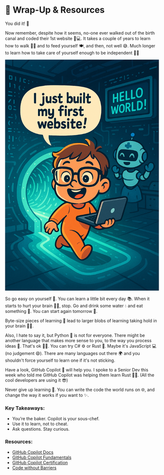 # 🎉 Wrap-Up & Resources

You did it! 💞

Now remember, despite how it seems, no-one ever walked out of the birth canal and coded their 1st website 👶💻. It takes a couple of years to learn how to walk 🚶‍♀️ and to feed yourself 🍽️, and then, not well 😅. Much longer to learn how to take care of yourself enough to be independent 🧠💪

![Baby walked out the birth canal and coded his 1st app](assets/walkedout.png)

So go easy on yourself 💖. You can learn a little bit every day 📚. When it starts to hurt your brain 🧠💥, stop. Go and drink some water 💧 and eat something 🍎. You can start again tomorrow 🌅.  

Byte-size pieces of learning 🧩 lead to larger blobs of learning taking hold in your brain 🧠✨.  

Also, I hate to say it, but Python 🐍 is not for everyone. There might be another language that makes more sense to you, to the way you process ideas 🤔. That's ok 💁‍♀️. You can try C# ⚙️ or Rust 🦀. Maybe it's JavaScript 💻 (no judgement 😄). There are many languages out there 🌍 and you shouldn't force yourself to learn one if it's not sticking.  

Have a look, GitHub Copilot 🤖 will help you. I spoke to a Senior Dev this week who told me GitHub Copilot was helping them learn Rust 🧠🦀. (All the cool developers are using it 😎)  

Never give up learning 🚀. You can write the code the world runs on 🌐, and change the way it works if you want to ✨.

### Key Takeaways:
- You’re the baker. Copilot is your sous-chef.
- Use it to learn, not to cheat.
- Ask questions. Stay curious.

### Resources:
- [GitHub Copilot Docs](https://docs.github.com/en/copilot)
- [GitHub Copilot Fundamentals](https://learn.microsoft.com/en-us/training/paths/copilot/)
- [GitHub Copilot Certification](https://learn.microsoft.com/en-us/credentials/certifications/github-copilot/?practice-assessment-type=certification)
- [Code without Barriers](https://www.microsoft.com/en-sg/codewithoutbarriers/)


